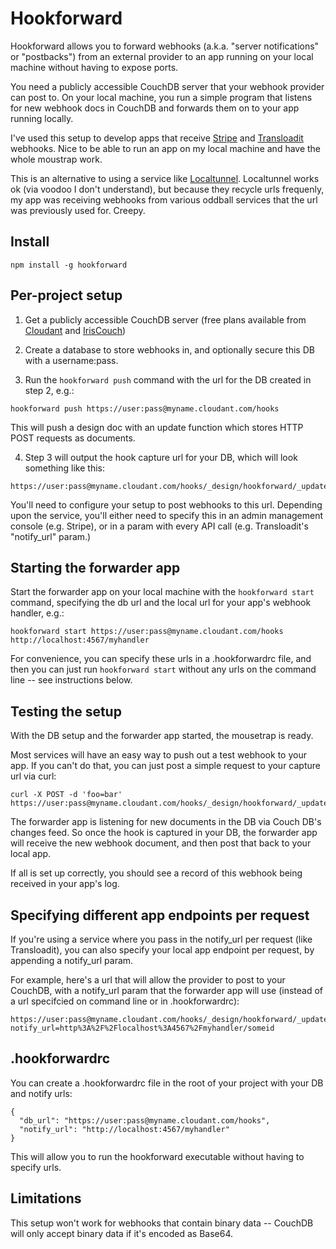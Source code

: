 Hookforward
===========
Hookforward allows you to forward webhooks (a.k.a. "server notifications" or "postbacks") from an external provider to an app running on your local machine without having to expose ports.

You need a publicly accessible CouchDB server that your webhook provider can post to. On your local machine, you run a simple program that listens for new webhook docs in CouchDB and forwards them on to your app running locally.

I've used this setup to develop apps that receive [Stripe](https://stripe.com/) and [Transloadit](https://transloadit.com/) webhooks. Nice to be able to run an app on my local machine and have the whole moustrap work.

This is an alternative to using a service like [Localtunnel](http://progrium.com/localtunnel/). Localtunnel works ok (via voodoo I don't understand), but because they recycle urls frequenly, my app was receiving webhooks from various oddball services that the url was previously used for. Creepy.


Install
-------
```
npm install -g hookforward
```


Per-project setup
-----------------

1. Get a publicly accessible CouchDB server (free plans available from [Cloudant](https://cloudant.com/) and [IrisCouch](http://www.iriscouch.com/))

2. Create a database to store webhooks in, and optionally secure this DB with a username:pass.

3. Run the ```hookforward push``` command with the url for the DB created in step 2, e.g.:
```
hookforward push https://user:pass@myname.cloudant.com/hooks
```
This will push a design doc with an update function which stores HTTP POST requests as documents.

4. Step 3 will output the hook capture url for your DB, which will look something like this:
```
https://user:pass@myname.cloudant.com/hooks/_design/hookforward/_update/capture
```
You'll need to configure your setup to post webhooks to this url. Depending upon the service, you'll either need to specify this in an admin management console (e.g. Stripe), or in a param with every API call (e.g. Transloadit's "notify_url" param.)


Starting the forwarder app
--------------------------

Start the forwarder app on your local machine with the ```hookforward start``` command, specifying the db url and the local url for your app's webhook handler, e.g.:
```
hookforward start https://user:pass@myname.cloudant.com/hooks http://localhost:4567/myhandler
```

For convenience, you can specify these urls in a .hookforwardrc file, and then you can just run ```hookforward start``` without any urls on the command line -- see instructions below.


Testing the setup
-----------------
With the DB setup and the forwarder app started, the mousetrap is ready.

Most services will have an easy way to push out a test webhook to your app. If you can't do that, you can just post a simple request to your capture url via curl:
```
curl -X POST -d 'foo=bar' https://user:pass@myname.cloudant.com/hooks/_design/hookforward/_update/capture
```

The forwarder app is listening for new documents in the DB via Couch DB's changes feed. So once the hook is captured in your DB, the forwarder app will receive the new webhook document, and then post that back to your local app.

If all is set up correctly, you should see a record of this webhook being received in your app's log.


Specifying different app endpoints per request
----------------------------------------------
If you're using a service where you pass in the notify_url per request (like Transloadit), you can also specify your local app endpoint per request, by appending a notify_url param.

For example, here's a url that will allow the provider to post to your CouchDB, with a notify_url param that the forwarder app will use (instead of a url specifcied on command line or in .hookforwardrc):
```
https://user:pass@myname.cloudant.com/hooks/_design/hookforward/_update/capture?notify_url=http%3A%2F%2Flocalhost%3A4567%2Fmyhandler/someid
```


.hookforwardrc
--------------
You can create a .hookforwardrc file in the root of your project with your DB and notify urls:

```
{
  "db_url": "https://user:pass@myname.cloudant.com/hooks",
  "notify_url": "http://localhost:4567/myhandler"
}
```

This will allow you to run the hookforward executable without having to specify urls.


Limitations
-----------
This setup won't work for webhooks that contain binary data -- CouchDB will only accept binary data if it's encoded as Base64.


